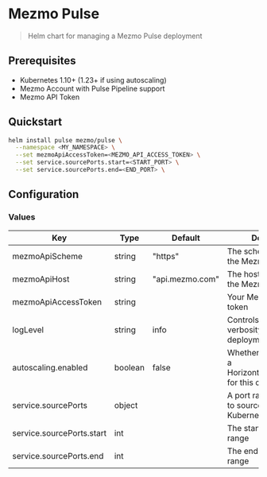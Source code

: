 # Mezmo Pulse

> Helm chart for managing a Mezmo Pulse deployment

## Prerequisites

- Kubernetes 1.10+ (1.23+ if using autoscaling)
- Mezmo Account with Pulse Pipeline support
- Mezmo API Token


## Quickstart

```sh
helm install pulse mezmo/pulse \
  --namespace <MY_NAMESPACE> \
  --set mezmoApiAccessToken=<MEZMO_API_ACCESS_TOKEN> \
  --set service.sourcePorts.start=<START_PORT> \
  --set service.sourcePorts.end=<END_PORT> \
```

## Configuration

### Values

| **Key**                   | **Type** | **Default**     | **Description**                                                        |
| ------------------------- | -------- | --------------- | ---------------------------------------------------------------------- |
| mezmoApiScheme            | string   | "https"         | The scheme to use for the Mezmo API URL                                |
| mezmoApiHost              | string   | "api.mezmo.com" | The hostname(:port) of the Mezmo API                                   |
| mezmoApiAccessToken       | string   |                 | Your Mezmo API access token                                            |
| logLevel                  | string   | info            | Controls the logging verbosity of the deployment                       |
| autoscaling.enabled       | boolean  | false           | Whether or not to enable a HorizontalPodAutoscaler for this deployment |
| service.sourcePorts       | object   |                 | A port range to allocate to sources within the Kubernetes service      |
| service.sourcePorts.start | int      |                 | The start of the port range                                            |
| service.sourcePorts.end   | int      |                 | The end of the port range                                              |
